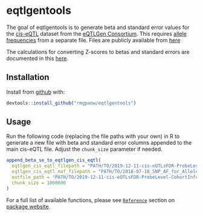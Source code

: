 
<!-- README.md is generated from README.Rmd. Please edit that file -->

# eqtlgentools

<!-- badges: start -->
<!-- badges: end -->

The goal of eqtlgentools is to generate beta and standard error values
for the
[cis-eQTL](https://molgenis26.gcc.rug.nl/downloads/eqtlgen/cis-eqtl/README_cis)
dataset from the [eQTLGen Consortium](https://www.eqtlgen.org/). This
requires [allele
frequencies](https://molgenis26.gcc.rug.nl/downloads/eqtlgen/cis-eqtl/README_allele_frequency)
from a separate file. Files are publicly available from
[here](https://www.eqtlgen.org/cis-eqtls.html)

The calculations for converting Z-scores to betas and standard errors
are documented in this
[here](https://molgenis26.gcc.rug.nl/downloads/eqtlgen/cis-eqtl/SMR_formatted/README_cis_full_SMR).

## Installation

Install from [github](https://github.com/rmgpanw/eqtlgentools) with:

``` r
devtools::install_github("rmgpanw/eqtlgentools")
```

## Usage

Run the following code (replacing the file paths with your own) in R to
generate a new file with beta and standard error columns appended to the
main cis-eQTL file. Adjust the `chunk_size` parameter if needed.

``` r
append_beta_se_to_eqtlgen_cis_eqtl(
  eqtlgen_cis_eqtl_filepath = "PATH/TO/2019-12-11-cis-eQTLsFDR-ProbeLevel-CohortInfoRemoved-BonferroniAdded.txt",
  eqtlgen_cis_eqtl_maf_filepath = "PATH/TO/2018-07-18_SNP_AF_for_AlleleB_combined_allele_counts_and_MAF_pos_added.txt",
  outfile_path = "PATH/TO/2019-12-11-cis-eQTLsFDR-ProbeLevel-CohortInfoRemoved-BonferroniAdded-beta-se.txt",
  chunk_size = 1000000
)
```

For a full list of available functions, please see
[`Reference`](https://rmgpanw.github.io/eqtlgentools/reference/index.html)
section on [package website](https://rmgpanw.github.io/eqtlgentools/).
